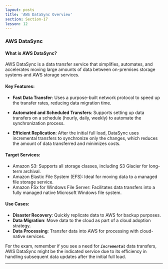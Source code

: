 ```yaml
---
layout: posts
title: 'AWS DataSync Overview'
section: Section-17
lesson: 12
---
```


### AWS DataSync

#### What is AWS DataSync?

AWS DataSync is a data transfer service that simplifies, automates, and accelerates moving large amounts of data between on-premises storage systems and AWS storage services.

<!-- pagebreak -->

#### Key Features:

- **Fast Data Transfer**: Uses a purpose-built network protocol to speed up the transfer rates, reducing data migration time.
- **Automated and Scheduled Transfers**: Supports setting up data transfers on a schedule (hourly, daily, weekly) to automate the synchronization process.

- **Efficient Replication**: After the initial full load, DataSync uses incremental transfers to synchronize only the changes, which reduces the amount of data transferred and minimizes costs.
<!-- pagebreak -->

#### Target Services:

- Amazon S3: Supports all storage classes, including S3 Glacier for long-term archival.
- Amazon Elastic File System (EFS): Ideal for moving data to a managed file storage service.
- Amazon FSx for Windows File Server: Facilitates data transfers into a fully managed native Microsoft Windows file system.
<!-- pagebreak -->

#### Use Cases:

- **Disaster Recovery**: Quickly replicate data to AWS for backup purposes.
- **Data Migration**: Move data to the cloud as part of a cloud adoption strategy.
- **Data Processing**: Transfer data into AWS for processing with cloud-native services.

For the exam, remember if you see a need for _**`incremental`**_ data transfers, AWS DataSync might be the indicated service due to its efficiency in handling subsequent data updates after the initial full load.

---
